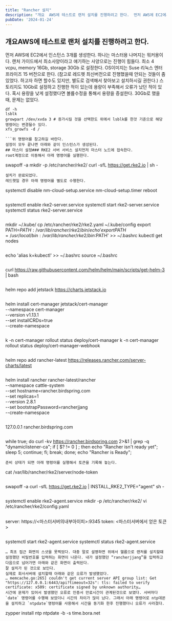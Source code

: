```yaml
---
title: "Rancher 설치"
description: "개요  AWS에 테스트로 랜처 설치를 진행하려고 한다.  먼저 AWS에 EC2에서 인스턴스 3개를 생성한다. 하나는 마스터용 나머지는 워커용이다.  랜처 가이드에서 최소사양이라고 얘기하는 사양으로는 진행이 힘들다. 최소 4 vcpu, memory 16Gb, storage 30Gb 로 설..."
pubDate: '2024-01-24'
---
```


## 개요AWS에 테스트로 랜처 설치를 진행하려고 한다.
먼저 AWS에 EC2에서 인스턴스 3개를 생성한다. 하나는 마스터용 나머지는 워커용이다.
랜처 가이드에서 최소사양이라고 얘기하는 사양으로는 진행이 힘들다. 최소 4 vcpu, memory 16Gb, storage 30Gb 로 설정한다. OS이미지는 Suse 리눅스 엔터프라이즈 15 버전으로 한다. (참고로 레드헷 최신버전으로 진행했을때 안되는 것들이 좀 있었다. 하고자 하면 할수도 있지만, 별도로 검색해서 찾아보고 설치하시길 권한다.)
스토리지도 10Gb로 설정하고 진행한 적이 있는데 용량이 부족해서 오류가 났던 적이 있다. 혹시 용량을 낮게 설정했다면 볼륨수정을 통해서 용량을 증설한다. 30Gb로 했을 때, 문제는 없었다.
```
df -h
lsblk
growpart /dev/xvda 3 # 증가시킬 것을 선택한도 위에서 lsblk를 한것 기준으로 해당 명령어는 변경될수 있다.
xfs_growfs -d /

```위 명령어를 참고하길 바란다.
설정이 모두 끝나면 아래와 같이 인스턴스가 생성된다.
## 마스터 설정### RKE2 서버 서비스 설치먼저 마스터 노드에 접속한다.
root계정으로 이동해서 아래 명령어를 실행한다.
```
swapoff -a
mkdir -p /etc/rancher/rke2/
curl -sfL https://get.rke2.io | sh -

```간단히 설명하면 메모리 스왑을 끄고, 설치하는 명령어다.
설치가 완료되었다.
레드헷일 경우 아래 명령어를 별도로 수행한다.
```
systemctl disable nm-cloud-setup.service nm-cloud-setup.timer
reboot

```RKE2서비스를 실행한다.
```
systemctl enable rke2-server.service
systemctl start rke2-server.service
systemctl status rke2-server.service

```성공이다.
```
mkdir ~/.kube/
cp /etc/rancher/rke2/rke2.yaml ~/.kube/config
export PATH=$PATH:/var/lib/rancher/rke2/bin/
echo 'export PATH=/usr/local/bin:/var/lib/rancher/rke2/bin:$PATH' >> ~/.bashrc
kubectl get nodes

```k로 실행할 수 있도록 별칭을 설정해 준다.
```
echo 'alias k=kubectl' >> ~/.bashrc
source ~/.bashrc

```### Rancher 설치#### Helm 설치랜처 설치에 앞서 헬름 설치가 필요하다.
```
curl https://raw.githubusercontent.com/helm/helm/main/scripts/get-helm-3 | bash

```Jetstack 헬름 레파지토리를 추가한다.
```
helm repo add jetstack https://charts.jetstack.io

```#### Cert-manager 설치**지원하는 버전을 설치해야 한다. 1.13버전이 지원하는 마지막 버전이다. (2024/1/24일 현재)**
```
helm install cert-manager jetstack/cert-manager \
  --namespace cert-manager \
  --version v1.13.1 \
  --set installCRDs=true \
  --create-namespace

```제대로 설치되었는지 확인한다.
```
k -n cert-manager rollout status deploy/cert-manager
k -n cert-manager rollout status deploy/cert-manager-webhook

```#### Rancher 설치랜처를 설치한다. 안정버전과 최신 버전이 있는데 여기선 최신버전으로 설치하는 것으로 한다.
```
helm repo add rancher-latest https://releases.rancher.com/server-charts/latest

```서버 환경에 맞게 아래 명령어를 수정해서 실행한다.
```
helm install rancher rancher-latest/rancher \
  --namespace cattle-system \
  --set hostname=rancher.birdspring.com \
  --set replicas=1 \
  --version 2.8.1 \
  --set bootstrapPassword=rancherjjang \
  --create-namespace

```만약 도메인이 없는 상태라면 /etc/hosts에 아래와 같이 추가한다.
```
127.0.0.1     rancher.birdspring.com

```아래 명령어로 랜처가 준비되는지 확인하면서 기다린다.
```
while true; do curl -kv https://rancher.birdspring.com 2>&1 | grep -q "dynamiclistener-ca"; if [ $? != 0 ] ; then echo "Rancher isn't ready yet"; sleep 5; continue; fi; break; done; echo "Rancher is Ready";

```위 스크립트를 실행하면 5초마다 “Rancher isn’t ready yet”이라고 출력되다가 화면이 호출되면 “Rancher is Ready”라고 출력된다. 준비가 되었다고 출력되면 위 URL을 입력하여 첫 화면을 브라우저에 띄운다.
준비 상태가 되면 아래 명령어를 실행해서 토큰을 기록해 놓는다.
```
cat /var/lib/rancher/rke2/server/node-token

```## 워커 설정워커 1번에 접속한다. 워커는 설정이 모두 동일하니 워커 1번 설정으로 모든 워커설정을 갈음한다.
```
swapoff -a
curl -sfL https://get.rke2.io | INSTALL_RKE2_TYPE="agent" sh -

```마스터에 붙기 위한 설정을 한다.
```
systemctl enable rke2-agent.service
mkdir -p /etc/rancher/rke2/
vi /etc/rancher/rke2/config.yaml

```vi로 열린 config.yaml에 아래 내용을 추가한다.(cat /var/lib/rancher/rke2/server/node-token를 실행해서 얻은 토큰을 아래 token: 다음에 설정한다.)
```
server: https://<마스터서버의내부아이피>:9345
token: <마스터서버에서 얻은 토큰>

```저장하고 나와서, 에이전트 서비스를 실행한다.
```
systemctl start rke2-agent.service
systemctl status rke2-agent.service

```## 마무리여기까지 하면 랜처 설치가 완료된 것으로 볼 수 있다. 위에서 설정했던 호스트 네임으로 접속하면 아래와 같은 화면으로 접근이 된다.
… 최초 접근 화면의 스샷을 못찍었다. 대충 말로 설명하면 위에서 헬름으로 랜처를 설치할떄 설정했던 비밀번호를 입력하는 화면이 나온다. 내가 설정했던 “rancherjjang”을 입력하고 다음으로 넘어가면 아래와 같은 화면이 출력된다.
잘 설치가 된 것으로 보인다.
실제로 회사서버에 설치할때 아래와 같은 오류가 발생했었다.
… memcache.go:265] couldn't get current server API group list: Get "https://127.0.0.1:6443/api?timeout=32s": tls: failed to verify certificate: x509: certificate signed by unknown authority…
시간에 문제가 있어서 발생했던 오류로 인증서 만료시간이 관계된것으로 보였다. 서버마다 `date` 명령어를 수행해 보았더니 시간의 차이가 많이 났다. 그래서 아래 명령어로 ntp데몬을 설치하고 `ntpdate`명렁어를 사용해서 시간을 동기화 한후 진행했더니 오류가 사라졌다.
```
zypper install ntp
ntpdate -b -s time.bora.net

```참고 하길 바란다.